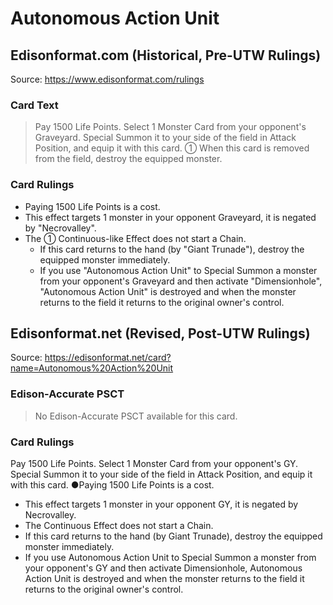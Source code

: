 # Autonomous Action Unit

## Edisonformat.com (Historical, Pre-UTW Rulings)

Source: https://www.edisonformat.com/rulings

### Card Text

> Pay 1500 Life Points. Select 1 Monster Card from your opponent's Graveyard. Special Summon it to your side of the field in Attack Position, and equip it with this card. ① When this card is removed from the field, destroy the equipped monster.

### Card Rulings

*   Paying 1500 Life Points is a cost.
*   This effect targets 1 monster in your opponent Graveyard, it is negated by "Necrovalley".
*   The ① Continuous-like Effect does not start a Chain.
    *   If this card returns to the hand (by "Giant Trunade"), destroy the equipped monster immediately.
    *   If you use "Autonomous Action Unit" to Special Summon a monster from your opponent's Graveyard and then activate "Dimensionhole", "Autonomous Action Unit" is destroyed and when the monster returns to the field it returns to the original owner's control.

## Edisonformat.net (Revised, Post-UTW Rulings)

Source: https://edisonformat.net/card?name=Autonomous%20Action%20Unit

### Edison-Accurate PSCT

> No Edison-Accurate PSCT available for this card.

### Card Rulings

Pay 1500 Life Points. Select 1 Monster Card from your opponent's GY. Special Summon it to your side of the field in Attack Position, and equip it with this card. ●Paying 1500 Life Points is a cost.
*   This effect targets 1 monster in your opponent GY, it is negated by Necrovalley.
*   The Continuous Effect does not start a Chain.
*   If this card returns to the hand (by Giant Trunade), destroy the equipped monster immediately.
*   If you use Autonomous Action Unit to Special Summon a monster from your opponent's GY and then activate Dimensionhole, Autonomous Action Unit is destroyed and when the monster returns to the field it returns to the original owner's control.
            